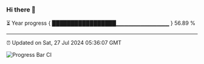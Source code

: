 ### Hi there 👋

⏳ Year progress { █████████████████▁▁▁▁▁▁▁▁▁▁▁▁▁ } 56.89 %

---

⏰ Updated on Sat, 27 Jul 2024 05:36:07 GMT

![Progress Bar CI](https://github.com/IshwaranRudhara/GIT-ACTION/workflows/Progress%20Bar%20CI/badge.svg)
